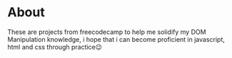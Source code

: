 # About
These are projects from freecodecamp to help me solidify my DOM Manipulation knowledge, i hope that i can become proficient in javascript, html and css through practice😉
